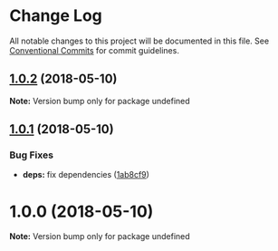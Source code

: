 # Change Log

All notable changes to this project will be documented in this file.
See [Conventional Commits](https://conventionalcommits.org) for commit guidelines.

<a name="1.0.2"></a>
## [1.0.2](https://github.com/azu/azu/compare/v1.0.1...v1.0.2) (2018-05-10)




**Note:** Version bump only for package undefined

<a name="1.0.1"></a>
## [1.0.1](https://github.com/azu/azu/compare/v1.0.0...v1.0.1) (2018-05-10)


### Bug Fixes

* **deps:** fix dependencies ([1ab8cf9](https://github.com/azu/azu/commit/1ab8cf9))




<a name="1.0.0"></a>
# 1.0.0 (2018-05-10)




**Note:** Version bump only for package undefined
